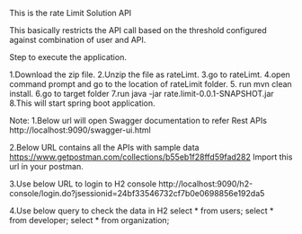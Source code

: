 This is the rate Limit Solution API

This basically restricts the API call based on the threshold configured against combination of
user and API.

Step to execute the application.

1.Download the zip file.
2.Unzip the file as rateLimt.
3.go to rateLimt.
4.open command prompt and go to the location of rateLimit folder.
5. run mvn clean install.
6.go to target folder
7.run java -jar rate.limit-0.0.1-SNAPSHOT.jar
8.This will start spring boot application.

Note:
1.Below url will open Swagger documentation to refer Rest APIs
http://localhost:9090/swagger-ui.html

2.Below URL contains all the APIs with sample data
https://www.getpostman.com/collections/b55eb1f28ffd59fad282
Import this url in your postman.

3.Use below URL to login to H2 console
http://localhost:9090/h2-console/login.do?jsessionid=24bf33546732cf7b0e0698856e192da5

4.Use below query to check the data in H2
select * from users;
select * from developer;
select * from organization;
 
